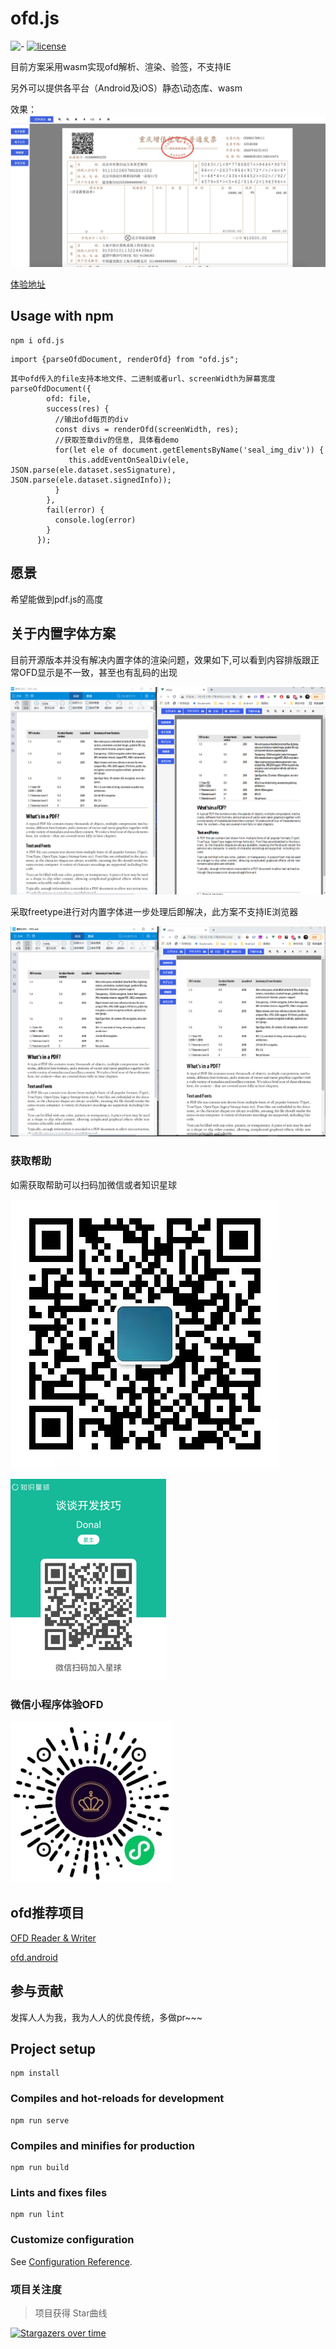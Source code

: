 # ofd.js

![-](https://img.shields.io/badge/language-js-orange.svg) [![license](https://img.shields.io/badge/license-Apache--2.0-blue)](./LICENSE)

目前方案采用wasm实现ofd解析、渲染、验签，不支持IE

另外可以提供各平台（Android及iOS）静态\动态库、wasm



效果： 
![示例](./ofd.jpg)

[体验地址](https://51shouzu.xyz/ofd/)

## Usage with npm

```
npm i ofd.js
```

```
import {parseOfdDocument, renderOfd} from "ofd.js";
```

```
其中ofd传入的file支持本地文件、二进制或者url、screenWidth为屏幕宽度
parseOfdDocument({
        ofd: file,
        success(res) {
          //输出ofd每页的div
          const divs = renderOfd(screenWidth, res);
          //获取签章div的信息, 具体看demo
          for(let ele of document.getElementsByName('seal_img_div')) {
             this.addEventOnSealDiv(ele, JSON.parse(ele.dataset.sesSignature), JSON.parse(ele.dataset.signedInfo));
          }
        },
        fail(error) {
          console.log(error)
        }
      });
```


## 愿景
希望能做到pdf.js的高度

## 关于内置字体方案

目前开源版本并没有解决内置字体的渲染问题，效果如下,可以看到内容排版跟正常OFD显示是不一致，甚至也有乱码的出现

![示例](./before.png)

采取freetype进行对内置字体进一步处理后即解决，此方案不支持IE浏览器

![示例](./after.png)

### 获取帮助

如需获取帮助可以扫码加微信或者知识星球

![示例](./wx.jpg)

![示例](./zs.png)

### 微信小程序体验OFD

![示例](./gh_6711026c0ea7_258.jpg)

## ofd推荐项目
[OFD Reader & Writer](https://github.com/Trisia/ofdrw)

[ofd.android](https://github.com/DLTech21/ofd.android)

## 参与贡献
发挥人人为我，我为人人的优良传统，多做pr~~~

## Project setup
```
npm install
```

### Compiles and hot-reloads for development
```
npm run serve
```

### Compiles and minifies for production
```
npm run build
```

### Lints and fixes files
```
npm run lint
```

### Customize configuration
See [Configuration Reference](https://cli.vuejs.org/config/).

### 项目关注度

> 项目获得 Star曲线

[![Stargazers over time](https://starchart.cc/DLTech21/ofd.js.svg)](https://starchart.cc/DLTech21/ofd.js)
